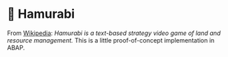 # 🌾 Hamurabi
From [Wikipedia](https://en.wikipedia.org/wiki/Hamurabi_(video_game)): *Hamurabi is a text-based strategy video game of land and resource management.* This is a little proof-of-concept implementation in ABAP.
